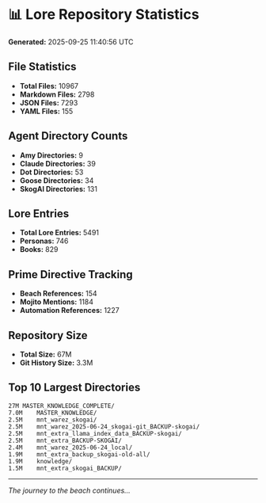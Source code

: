 # 📊 Lore Repository Statistics

**Generated:** 2025-09-25 11:40:56 UTC

## File Statistics

- **Total Files:** 10967
- **Markdown Files:** 2798
- **JSON Files:** 7293
- **YAML Files:** 155

## Agent Directory Counts

- **Amy Directories:** 9
- **Claude Directories:** 39
- **Dot Directories:** 53
- **Goose Directories:** 34
- **SkogAI Directories:** 131

## Lore Entries

- **Total Lore Entries:** 5491
- **Personas:** 746
- **Books:** 829

## Prime Directive Tracking

- **Beach References:** 154
- **Mojito Mentions:** 1184
- **Automation References:** 1227

## Repository Size

- **Total Size:** 67M
- **Git History Size:** 3.3M

## Top 10 Largest Directories

```
27M	MASTER_KNOWLEDGE_COMPLETE/
7.0M	MASTER_KNOWLEDGE/
2.5M	mnt_warez_skogai/
2.5M	mnt_warez_2025-06-24_skogai-git_BACKUP-skogai/
2.5M	mnt_extra_llama_index_data_BACKUP-skogai/
2.5M	mnt_extra_BACKUP-SKOGAI/
2.4M	mnt_warez_2025-06-24_local/
1.9M	mnt_extra_backup_skogai-old-all/
1.9M	knowledge/
1.5M	mnt_extra_skogai_BACKUP/
```

---
*The journey to the beach continues...*
